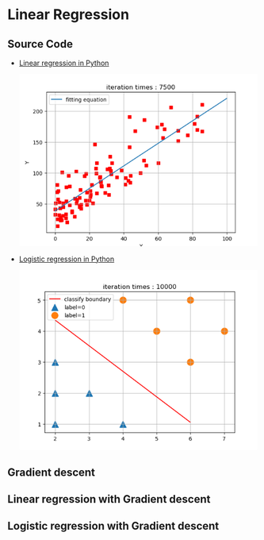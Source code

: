# Linear Regression

## Source Code

- [Linear regression in Python](linear_regression.py)

  ![Linear regression](assets/Linear_regression.png)

- [Logistic regression in Python](logistic_regression.py)

  ![Logistic regression](assets/Logistic_regression.png)


## Gradient descent

## Linear regression with Gradient descent

## Logistic regression with Gradient descent